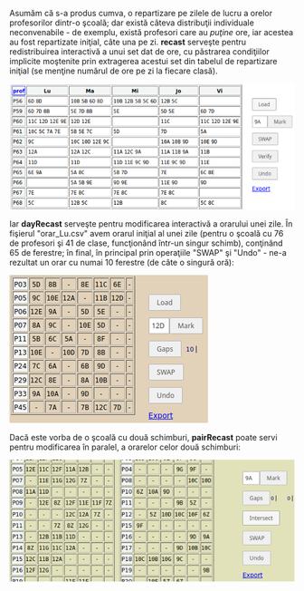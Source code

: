 Asumăm că s-a produs cumva, o repartizare pe zilele de lucru a orelor profesorilor dintr-o şcoală; dar există câteva distribuţii individuale neconvenabile - de exemplu, există profesori care au *puţine* ore, iar acestea au fost repartizate iniţial, câte una pe zi. **recast** serveşte pentru redistribuirea interactivă a unui set dat de ore, cu păstrarea condiţiilor implicite moştenite prin extragerea acestui set din tabelul de repartizare iniţial (se menţine numărul de ore pe zi la fiecare clasă).

<img src="interfata.png" />

Iar **dayRecast** serveşte pentru modificarea interactivă a orarului unei zile. În fişierul "orar_Lu.csv" avem orarul iniţial al unei zile (pentru o şcoală cu 76 de profesori şi 41 de clase, funcţionând într-un singur schimb), conţinând 65 de ferestre; în final, în principal prin operaţiile "SWAP" şi "Undo" - ne-a rezultat un orar cu numai 10 ferestre (de câte o singură oră):

<img src="dayRecast.png" />

Dacă este vorba de o şcoală cu două schimburi, **pairRecast** poate servi pentru modificarea în paralel, a orarelor celor două schimburi:

<img src="pairRecast.png" />
